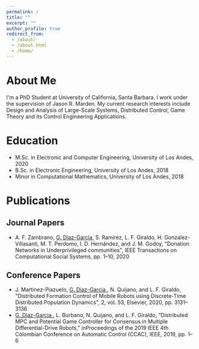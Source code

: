 ```yaml
---
permalink: /
title: ""
excerpt: ""
author_profile: true
redirect_from: 
  - /about/
  - /about.html
  - /home/
---
```


# About Me

I'm a PhD Student at University of California, Santa Barbara. I work under the supervision of Jason R. Marden. My current research interests include Design and Analysis of Large-Scale Systems, Distributed Control, Game Theory and its Control Engineering Applications.

# Education

* M.Sc. in Electronic and Computer Engineering, University of Los Andes, 2020
* B.Sc. in Electronic Engineering, University of Los Andes, 2018
* Minor in Computational Mathematics, University of Los Andes, 2018

# Publications
## Journal Papers

* A. F. Zambrano, <ins>G. Díaz-García</ins>, S. Ramírez, L. F. Giraldo, H. Gonzalez-Villasanti, M. T. Perdomo, I. D. Hernández, and J. M. Godoy, "Donation Networks in Underprivileged communities", IEEE Transactions on Computational Social Systems, pp. 1–10, 2020

## Conference Papers

* J. Martinez-Piazuelo, <ins>G. Diaz-Garcia </ins>, N. Quijano, and L. F. Giraldo, "Distributed Formation Control of Mobile Robots using Discrete-Time Distributed Population Dynamics", 2, vol. 53, Elsevier, 2020, pp. 3131–3136
* <ins>G. Diaz-Garcia </ins>, L. Burbano, N. Quijano, and L. F. Giraldo, “Distributed MPC and Potential Game Controller for Consensus in Multiple Differential-Drive Robots,” inProceedings of the 2019 IEEE 4th Colombian Conference on Automatic Control (CCAC), IEEE, 2019, pp. 1–6
